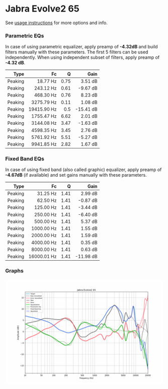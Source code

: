 # Jabra Evolve2 65
See [usage instructions](https://github.com/jaakkopasanen/AutoEq#usage) for more options and info.

### Parametric EQs
In case of using parametric equalizer, apply preamp of **-4.32dB** and build filters manually
with these parameters. The first 5 filters can be used independently.
When using independent subset of filters, apply preamp of **-4.32 dB**.

| Type    | Fc          |    Q | Gain      |
|--------:|------------:|-----:|----------:|
| Peaking | 18.77 Hz    | 0.75 | 3.51 dB   |
| Peaking | 243.12 Hz   | 0.61 | -9.67 dB  |
| Peaking | 468.30 Hz   | 0.76 | 8.23 dB   |
| Peaking | 3275.79 Hz  | 0.11 | 1.08 dB   |
| Peaking | 19415.90 Hz | 0.5  | -15.41 dB |
| Peaking | 1755.47 Hz  | 6.62 | 2.01 dB   |
| Peaking | 3144.08 Hz  | 3.47 | -1.63 dB  |
| Peaking | 4598.35 Hz  | 3.45 | 2.76 dB   |
| Peaking | 5761.92 Hz  | 5.51 | -5.27 dB  |
| Peaking | 9941.85 Hz  | 2.82 | 1.67 dB   |

### Fixed Band EQs
In case of using fixed band (also called graphic) equalizer, apply preamp of **-4.67dB**
(if available) and set gains manually with these parameters.

| Type    | Fc          |    Q | Gain      |
|--------:|------------:|-----:|----------:|
| Peaking | 31.25 Hz    | 1.41 | 2.99 dB   |
| Peaking | 62.50 Hz    | 1.41 | -0.87 dB  |
| Peaking | 125.00 Hz   | 1.41 | -3.44 dB  |
| Peaking | 250.00 Hz   | 1.41 | -6.40 dB  |
| Peaking | 500.00 Hz   | 1.41 | 5.37 dB   |
| Peaking | 1000.00 Hz  | 1.41 | 1.55 dB   |
| Peaking | 2000.00 Hz  | 1.41 | 1.59 dB   |
| Peaking | 4000.00 Hz  | 1.41 | 0.35 dB   |
| Peaking | 8000.00 Hz  | 1.41 | 0.63 dB   |
| Peaking | 16000.01 Hz | 1.41 | -11.98 dB |

### Graphs
![](./Jabra%20Evolve2%2065.png)